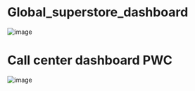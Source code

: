 # Global_superstore_dashboard
![image](https://user-images.githubusercontent.com/102457813/226563746-75f669a3-a31a-4a45-ba15-23a14e99ebeb.png)

# Call center dashboard PWC
![image](https://user-images.githubusercontent.com/102457813/232690180-1c5199f1-7348-4c3e-9257-3ca790586478.png)

